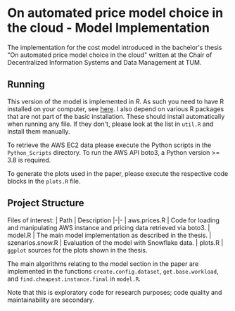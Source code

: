 # On automated price model choice in the cloud - Model Implementation

The implementation for the cost model introduced in the bachelor's thesis "On automated price model choice in the cloud" written at the Chair of Decentralized Information Systems and Data Management at TUM.

## Running

This version of the model is implemented in *R*. 
As such you need to have R installed on your computer, see [here](https://www.r-project.org/).
I also depend on various R packages that are not part of the basic installation.
These should install automatically when running any file. 
If they don't, please look at the list in `util.R` and install them manually.

To retrieve the AWS EC2 data please execute the Python scripts in the `Python_Scripts` directory.
To run the AWS API boto3, a Python version >= 3.8 is required.

To generate the plots used in the paper, please execute the respective code blocks in the `plots.R` file.

## Project Structure

Files of interest:
| Path | Description 
|-|-
| aws.prices.R | Code for loading and manipulating AWS instance and pricing data retrieved via boto3. 
| model.R | The main model implementation as described in the thesis.
| szenarios.snow.R | Evaluation of the model with Snowflake data. 
| plots.R | `ggplot` sources for the plots shown in the thesis.

The main algorithms relating to the model section in the paper are implemented in the functions `create.config.dataset`, `get.base.workload`, and `find.cheapest.instance.final` in `model.R`.

Note that this is exploratory code for research purposes; code quality and maintainability are secondary.
